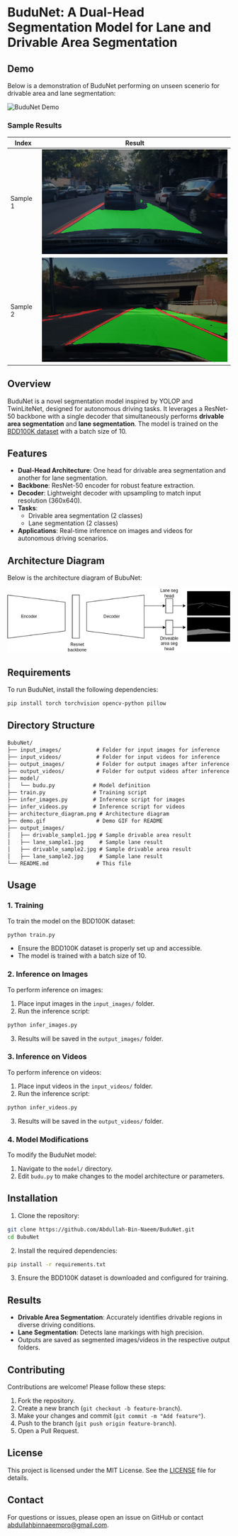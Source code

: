 # BuduNet: A Dual-Head Segmentation Model for Lane and Drivable Area Segmentation

## Demo
Below is a demonstration of BuduNet performing on unseen scenerio for drivable area and lane segmentation:

![BuduNet Demo](demo.gif)

### Sample Results
| Index    | Result |
|----------------------------|-------------------|
| Sample 1 | ![Lane](output_images/0ace96c3-48481887_overlay.png) |
| Sample 2 | ![Lane](output_images/0a98248b-de4df1d4_overlay.png) |


## Overview
BuduNet is a novel segmentation model inspired by YOLOP and TwinLiteNet, designed for autonomous driving tasks. It leverages a ResNet-50 backbone with a single decoder that simultaneously performs **drivable area segmentation** and **lane segmentation**. The model is trained on the [BDD100K dataset](https://www.bdd100k.com/) with a batch size of 10.

## Features
- **Dual-Head Architecture**: One head for drivable area segmentation and another for lane segmentation.
- **Backbone**: ResNet-50 encoder for robust feature extraction.
- **Decoder**: Lightweight decoder with upsampling to match input resolution (360x640).
- **Tasks**:
  - Drivable area segmentation (2 classes)
  - Lane segmentation (2 classes)
- **Applications**: Real-time inference on images and videos for autonomous driving scenarios.

## Architecture Diagram
Below is the architecture diagram of BubuNet:

![BuduNet Architecture](architecture_diagram.png)

## Requirements
To run BuduNet, install the following dependencies:
```bash
pip install torch torchvision opencv-python pillow
```

## Directory Structure
```
BubuNet/
├── input_images/           # Folder for input images for inference
├── input_videos/           # Folder for input videos for inference
├── output_images/          # Folder for output images after inference
├── output_videos/          # Folder for output videos after inference
├── model/
│   └── budu.py            # Model definition
├── train.py               # Training script
├── infer_images.py        # Inference script for images
├── infer_videos.py        # Inference script for videos
├── architecture_diagram.png # Architecture diagram
├── demo.gif                # Demo GIF for README
├── output_images/
│   ├── drivable_sample1.jpg # Sample drivable area result
│   ├── lane_sample1.jpg     # Sample lane result
│   ├── drivable_sample2.jpg # Sample drivable area result
│   ├── lane_sample2.jpg     # Sample lane result
└── README.md               # This file
```

## Usage

### 1. Training
To train the model on the BDD100K dataset:
```bash
python train.py
```
- Ensure the BDD100K dataset is properly set up and accessible.
- The model is trained with a batch size of 10.

### 2. Inference on Images
To perform inference on images:
1. Place input images in the `input_images/` folder.
2. Run the inference script:
```bash
python infer_images.py
```
3. Results will be saved in the `output_images/` folder.

### 3. Inference on Videos
To perform inference on videos:
1. Place input videos in the `input_videos/` folder.
2. Run the inference script:
```bash
python infer_videos.py
```
3. Results will be saved in the `output_videos/` folder.

### 4. Model Modifications
To modify the BuduNet model:
1. Navigate to the `model/` directory.
2. Edit `budu.py` to make changes to the model architecture or parameters.

## Installation
1. Clone the repository:
```bash
git clone https://github.com/Abdullah-Bin-Naeem/BuduNet.git
cd BubuNet
```
2. Install the required dependencies:
```bash
pip install -r requirements.txt
```
3. Ensure the BDD100K dataset is downloaded and configured for training.

## Results
- **Drivable Area Segmentation**: Accurately identifies drivable regions in diverse driving conditions.
- **Lane Segmentation**: Detects lane markings with high precision.
- Outputs are saved as segmented images/videos in the respective output folders.

## Contributing
Contributions are welcome! Please follow these steps:
1. Fork the repository.
2. Create a new branch (`git checkout -b feature-branch`).
3. Make your changes and commit (`git commit -m "Add feature"`).
4. Push to the branch (`git push origin feature-branch`).
5. Open a Pull Request.

## License
This project is licensed under the MIT License. See the [LICENSE](LICENSE) file for details.

## Contact
For questions or issues, please open an issue on GitHub or contact [abdullahbinnaeempro@gmail.com](mailto:abdullahbinnaeempro@gmail.com).
